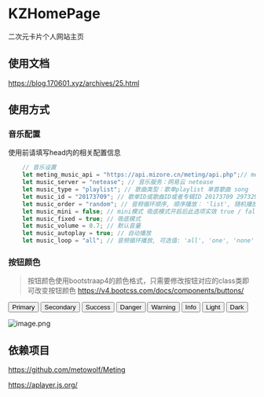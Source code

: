 # KZHomePage

二次元卡片个人网站主页

## 使用文档

<https://blog.170601.xyz/archives/25.html>

## 使用方式

### 音乐配置
使用前请填写head内的相关配置信息

```javascript
    // 音乐设置
    let meting_music_api = "https://api.mizore.cn/meting/api.php";// meting api
    let music_server = "netease"; // 音乐服务：网易云 netease 
    let music_type = "playlist"; // 歌曲类型：歌单playlist 单首歌曲 song  专辑 album
    let music_id = "20173709"; // 歌单ID或歌曲ID或者专辑ID 20173709 29732992
    let music_order = "random"; // 音频循环顺序, 顺序播放： 'list', 随机播放：'random'
    let music_mini = false; // mini模式 吸底模式开启后此选项实效 true / false
    let music_fixed = true; // 吸底模式
    let music_volume = 0.7; // 默认音量
    let music_autoplay = true; // 自动播放
    let music_loop = "all"; // 音频循环播放, 可选值: 'all', 'one', 'none'
```

### 按钮颜色

> 按钮颜色使用bootstraap4的颜色格式，只需要修改按钮对应的class类即可改变按钮颜色
> https://v4.bootcss.com/docs/components/buttons/



<button type="button" class="btn btn-primary">Primary</button>
<button type="button" class="btn btn-secondary">Secondary</button>
<button type="button" class="btn btn-success">Success</button>
<button type="button" class="btn btn-danger">Danger</button>
<button type="button" class="btn btn-warning">Warning</button>
<button type="button" class="btn btn-info">Info</button>
<button type="button" class="btn btn-light">Light</button>
<button type="button" class="btn btn-dark">Dark</button>

![image.png](https://s2.loli.net/2022/06/25/J7LnAZ9ScpwzH6X.png)

## 依赖项目

https://github.com/metowolf/Meting

https://aplayer.js.org/
